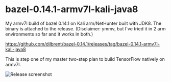 # bazel-0.14.1-armv7l-kali-java8

My armv7l build of bazel 0.14.1 on Kali arm/NetHunter built with JDK8.  The binary is attached to the release. (Disclaimer: ymmv, but I've tried it in 2 arm environments so far and it works in both.)

https://github.com/dilbrent/bazel-0.14.1/releases/tag/bazel-0.14.1-armv7l-kali-java8

This is step one of my master two-step plan to build TensorFlow natively on armv7l.

![Release screenshot](https://user-images.githubusercontent.com/10505790/41519051-9b8e5126-727a-11e8-8a4e-bed72dd5c7e8.png)
